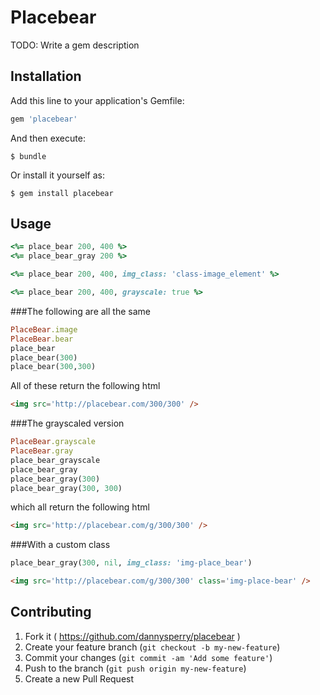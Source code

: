 # Placebear

TODO: Write a gem description

## Installation

Add this line to your application's Gemfile:

```ruby
gem 'placebear'
```

And then execute:

    $ bundle

Or install it yourself as:

    $ gem install placebear

## Usage

```ruby
<%= place_bear 200, 400 %>
<%= place_bear_gray 200 %>

<%= place_bear 200, 400, img_class: 'class-image_element' %>

<%= place_bear 200, 400, grayscale: true %>
```

###The following are all the same
```ruby
PlaceBear.image
PlaceBear.bear
place_bear
place_bear(300)
place_bear(300,300)
```
All of these return the following html
```html
<img src='http://placebear.com/300/300' />
```

###The grayscaled version
```ruby
PlaceBear.grayscale
PlaceBear.gray
place_bear_grayscale
place_bear_gray
place_bear_gray(300)
place_bear_gray(300, 300)
```
which all return the following html
```html
<img src='http://placebear.com/g/300/300' />
```

###With a custom class
```ruby
place_bear_gray(300, nil, img_class: 'img-place_bear')
```
```html
<img src='http://placebear.com/g/300/300' class='img-place-bear' />
```

## Contributing

1. Fork it ( https://github.com/dannysperry/placebear )
2. Create your feature branch (`git checkout -b my-new-feature`)
3. Commit your changes (`git commit -am 'Add some feature'`)
4. Push to the branch (`git push origin my-new-feature`)
5. Create a new Pull Request
